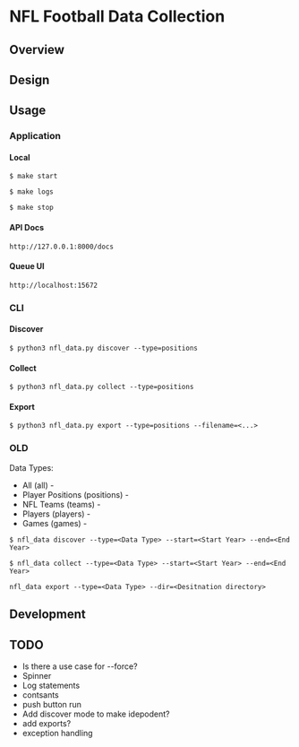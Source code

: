 # NFL Football Data Collection

## Overview

## Design

## Usage

### Application

#### Local
`$ make start`

`$ make logs`

`$ make stop`


#### API Docs
`http://127.0.0.1:8000/docs`
#### Queue UI
`http://localhost:15672`
### CLI

#### Discover


`$ python3 nfl_data.py discover --type=positions`


#### Collect

`$ python3 nfl_data.py collect --type=positions`

#### Export

`$ python3 nfl_data.py export --type=positions --filename=<...>`

### OLD
Data Types:
* All (all) - 
* Player Positions (positions) - 
* NFL Teams (teams) - 
* Players (players) -
* Games (games) - 

```
$ nfl_data discover --type=<Data Type> --start=<Start Year> --end=<End Year>
```

```
$ nfl_data collect --type=<Data Type> --start=<Start Year> --end=<End Year>
```

```
nfl_data export --type=<Data Type> --dir=<Desitnation directory>
```
## Development

## TODO
* Is there a use case for --force?
* Spinner
* Log statements
* contsants
* push button run
* Add discover mode to make idepodent?
* add exports?
* exception handling